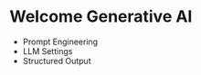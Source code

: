 <h1>Welcome Generative AI</h1>

<ul>
    <li>Prompt Engineering</li>
    <li>LLM Settings</li>
    <li>Structured Output</li>
</ul>
